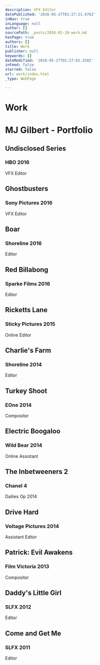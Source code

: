 ```yaml
---
description: VFX Editor
datePublished: '2016-05-27T01:27:21.676Z'
inNav: true
inLanguage: null
author: []
sourcePath: _posts/2016-02-10-work.md
hasPage: true
authors: []
title: Work
publisher: null
keywords: []
dateModified: '2016-05-27T01:27:02.258Z'
inFeed: false
starred: false
url: work/index.html
_type: WebPage

---
```

# Work

# MJ Gilbert - Portfolio

## Undisclosed Series

### HBO 2016

VFX Editor

## Ghostbusters

### Sony Pictures 2016

VFX Editor

## Boar

### Shoreline 2016

Editor

## Red Billabong

### Sparke Films 2016

Editor

## Ricketts Lane

### Sticky Pictures 2015

Online Editor

## Charlie's Farm

### Shoreline 2014

Editor

## Turkey Shoot

### EOne 2014

Compositor

## Electric Boogaloo

### Wild Bear 2014

Online Assistant

## The Inbetweeners 2

### Chanel 4

Dailies Op 2014

## Drive Hard

### Voltage Pictures 2014

Assistant Editor

## Patrick: Evil Awakens

### Film Victoria 2013

Compositor

## Daddy's Little Girl

### SLFX 2012

Editor

## Come and Get Me

### SLFX 2011

Editor